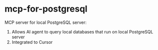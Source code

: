 # mcp-for-postgresql

MCP server for local PostgreSQL server:
1. Allows AI agent to query local databases that run on local PostgreSQL server
2. Integrated to Cursor